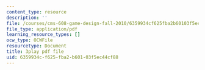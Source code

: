 ```yaml
---
content_type: resource
description: ''
file: /courses/cms-608-game-design-fall-2010/6359934cf625fba2b60103f5ec44cf88_68558.pdf
file_type: application/pdf
learning_resource_types: []
ocw_type: OCWFile
resourcetype: Document
title: 3play pdf file
uid: 6359934c-f625-fba2-b601-03f5ec44cf88
---
```

